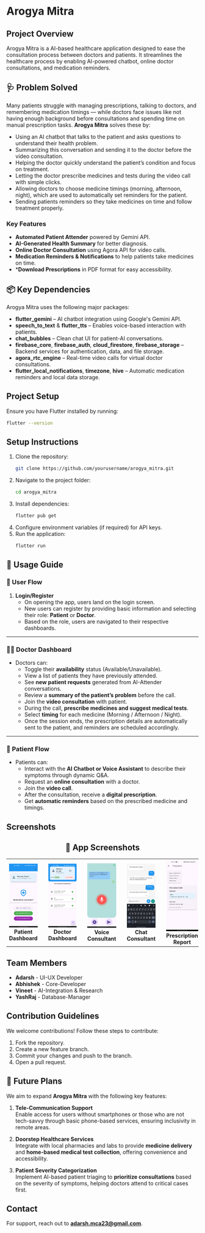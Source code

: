 # Arogya Mitra

## Project Overview
Arogya Mitra is a AI-based healthcare application designed to ease the consultation process between doctors and patients. It streamlines the healthcare process by enabling AI-powered chatbot, online doctor consultations, and medication reminders.

## 🩺 Problem Solved

Many patients struggle with managing prescriptions, talking to doctors, and remembering medication timings — while doctors face issues like not having enough background before consultations and spending time on manual prescription tasks. **Arogya Mitra** solves these by:

- Using an AI chatbot that talks to the patient and asks questions to understand their health problem.
- Summarizing this conversation and sending it to the doctor before the video consultation.
- Helping the doctor quickly understand the patient’s condition and focus on treatment.
- Letting the doctor prescribe medicines and tests during the video call with simple clicks.
- Allowing doctors to choose medicine timings (morning, afternoon, night), which are used to automatically set reminders for the patient.
- Sending patients reminders so they take medicines on time and follow treatment properly.


### Key Features
- **Automated Patient Attender** powered by Gemini API.
- **AI-Generated Health Summary** for better diagnosis.
- **Online Doctor Consultation** using Agora API for video calls.
- **Medication Reminders & Notifications** to help patients take medicines on time.
- ***Download Prescriptions** in PDF format for easy accessibility.

## 📦 Key Dependencies

Arogya Mitra uses the following major packages:

- **flutter_gemini** – AI chatbot integration using Google's Gemini API.
- **speech_to_text** & **flutter_tts** – Enables voice-based interaction with patients.
- **chat_bubbles** – Clean chat UI for patient-AI conversations.
- **firebase_core**, **firebase_auth**, **cloud_firestore**, **firebase_storage** – Backend services for authentication, data, and file storage.
- **agora_rtc_engine** – Real-time video calls for virtual doctor consultations.
- **flutter_local_notifications**, **timezone**, **hive** – Automatic medication reminders and local data storage.


## Project Setup

Ensure you have Flutter installed by running:
```bash
flutter --version
```

## Setup Instructions
1. Clone the repository:
   ```bash
   git clone https://github.com/yourusername/arogya_mitra.git
   ```
2. Navigate to the project folder:
   ```bash
   cd arogya_mitra
   ```
3. Install dependencies:
   ```bash
   flutter pub get
   ```
4. Configure environment variables (if required) for API keys.
5. Run the application:
   ```bash
   flutter run
   ```

## 📱 Usage Guide

### 👤 User Flow

1. **Login/Register**  
   - On opening the app, users land on the login screen.  
   - New users can register by providing basic information and selecting their role: **Patient** or **Doctor**.  
   - Based on the role, users are navigated to their respective dashboards.

---

### 🧑‍⚕️ Doctor Dashboard

- Doctors can:
  - Toggle their **availability** status (Available/Unavailable).
  - View a list of patients they have previously attended.
  - See **new patient requests** generated from AI-Attender conversations.
  - Review a **summary of the patient’s problem** before the call.
  - Join the **video consultation** with patient.
  - During the call, **prescribe medicines and suggest medical tests**.
  - Select **timing** for each medicine (Morning / Afternoon / Night).
  - Once the session ends, the prescription details are automatically sent to the patient, and reminders are scheduled accordingly.

---

### 🧑 Patient Flow

- Patients can:
  - Interact with the **AI Chatbot or Voice Assistant** to describe their symptoms through dynamic Q&A.
  - Request an **online consultation** with a doctor.
  - Join the **video call**.
  - After the consultation, receive a **digital prescription**.
  - Get **automatic reminders** based on the prescribed medicine and timings.



## Screenshots
<h2 align="center">📸 App Screenshots</h2>

<table align="center">
  <tr>
    <td align="center">
      <img src="assets/patient_dashboard.jpg" alt="Patient Home Screen" width="200"/><br/>
      <b>Patient Dashboard</b>
    </td>
    <td style="width: 30px;"></td>
    <td align="center">
      <img src="assets/doctor_dashboard.jpg" alt="Doctor Home Screen" width="200"/><br/>
      <b>Doctor Dashboard</b>
    </td>
    <td style="width: 30px;"></td>
    <td align="center">
      <img src="assets/ai_voice.jpg" alt="Voice Consultant" width="200"/><br/>
      <b>Voice Consultant</b>
    </td>
    <td style="width: 30px;"></td>
    <td align="center">
      <img src="assets/ai_chat.jpg" alt="Chat Consultant" width="200"/><br/>
      <b>Chat Consultant</b>
    </td>
    <td style="width: 30px;"></td>
    <td align="center">
      <img src="assets/report.jpg" alt="Prescription Report" width="200"/><br/>
      <b>Prescription Report</b>
    </td>
  </tr>
</table>

## Team Members
- **Adarsh** - UI-UX Developer
- **Abhishek** - Core-Developer
- **Vineet** - AI-Integration & Research
- **YashRaj** - Database-Manager

## Contribution Guidelines
We welcome contributions! Follow these steps to contribute:
1. Fork the repository.
2. Create a new feature branch.
3. Commit your changes and push to the branch.
4. Open a pull request.

## 🚀 Future Plans

We aim to expand **Arogya Mitra** with the following key features:

1. **Tele-Communication Support**  
   Enable access for users without smartphones or those who are not tech-savvy through basic phone-based services, ensuring inclusivity in remote areas.

2. **Doorstep Healthcare Services**  
   Integrate with local pharmacies and labs to provide **medicine delivery** and **home-based medical test collection**, offering convenience and accessibility.

3. **Patient Severity Categorization**  
   Implement AI-based patient triaging to **prioritize consultations** based on the severity of symptoms, helping doctors attend to critical cases first.



## Contact
For support, reach out to **adarsh.mca23@gmail.com**.

